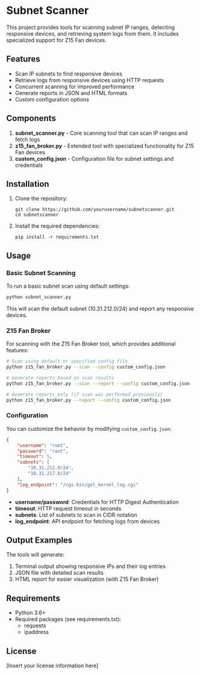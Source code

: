 # Subnet Scanner

This project provides tools for scanning subnet IP ranges, detecting responsive devices, and retrieving system logs from them. It includes specialized support for Z15 Fan devices.

## Features

- Scan IP subnets to find responsive devices
- Retrieve logs from responsive devices using HTTP requests
- Concurrent scanning for improved performance
- Generate reports in JSON and HTML formats
- Custom configuration options

## Components

1. **subnet_scanner.py** - Core scanning tool that can scan IP ranges and fetch logs
2. **z15_fan_broker.py** - Extended tool with specialized functionality for Z15 Fan devices
3. **custom_config.json** - Configuration file for subnet settings and credentials

## Installation

1. Clone the repository:
   ```
   git clone https://github.com/yourusername/subnetscanner.git
   cd subnetscanner
   ```

2. Install the required dependencies:
   ```
   pip install -r requirements.txt
   ```

## Usage

### Basic Subnet Scanning

To run a basic subnet scan using default settings:

```bash
python subnet_scanner.py
```

This will scan the default subnet (10.31.212.0/24) and report any responsive devices.

### Z15 Fan Broker

For scanning with the Z15 Fan Broker tool, which provides additional features:

```bash
# Scan using default or specified config file
python z15_fan_broker.py --scan --config custom_config.json

# Generate reports based on scan results
python z15_fan_broker.py --scan --report --config custom_config.json

# Generate reports only (if scan was performed previously)
python z15_fan_broker.py --report --config custom_config.json
```

### Configuration

You can customize the behavior by modifying `custom_config.json`:

```json
{
    "username": "root",
    "password": "root",
    "timeout": 5,
    "subnets": [
        "10.31.212.0/24",
        "10.31.217.0/24"
    ],
    "log_endpoint": "/cgi-bin/get_kernel_log.cgi"
}
```

- **username/password**: Credentials for HTTP Digest Authentication
- **timeout**: HTTP request timeout in seconds
- **subnets**: List of subnets to scan in CIDR notation
- **log_endpoint**: API endpoint for fetching logs from devices

## Output Examples

The tools will generate:

1. Terminal output showing responsive IPs and their log entries
2. JSON file with detailed scan results
3. HTML report for easier visualization (with Z15 Fan Broker)

## Requirements

- Python 3.6+
- Required packages (see requirements.txt):
  - requests
  - ipaddress

## License

[Insert your license information here]
